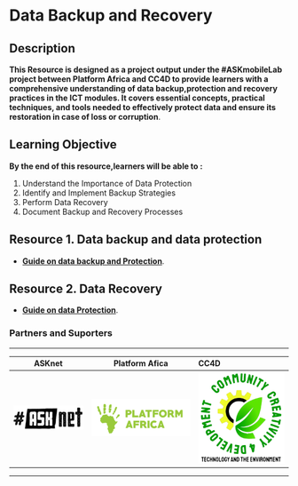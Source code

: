 # Data Backup and Recovery 


## Description 

 **This Resource is designed as a project output under the #ASKmobileLab project between Platform Africa and CC4D  to provide learners with a comprehensive understanding of data backup,protection and recovery practices in the ICT modules. It covers essential concepts, practical techniques, and tools needed to effectively protect data and ensure its restoration in case of loss or corruption**.

## Learning Objective 
**By the end of this resource,learners will be able to :**

1. Understand the Importance of Data Protection
2. Identify and Implement Backup Strategies
3. Perform Data Recovery
4. Document Backup and Recovery Processes


## Resource 1. Data backup and data protection 

+ [**Guide on data backup and Protection**](Resource-file/Data-Backup-And-Protection.md).

## Resource 2. Data Recovery 

+ [**Guide on data Protection**](Resource-file/Data-Recovery.md).








### Partners and Suporters
******* 
| ASKnet| Platform Afica| CC4D |
| :--------:| :--------: |:--------|
|![ASKnet Logo](/images/asknet-logo.png)|![Platform Africa Logo](/images/PA-Logo-HD.png)|![CC4D Logo](/images/CC4D.png)|
  ******* 

